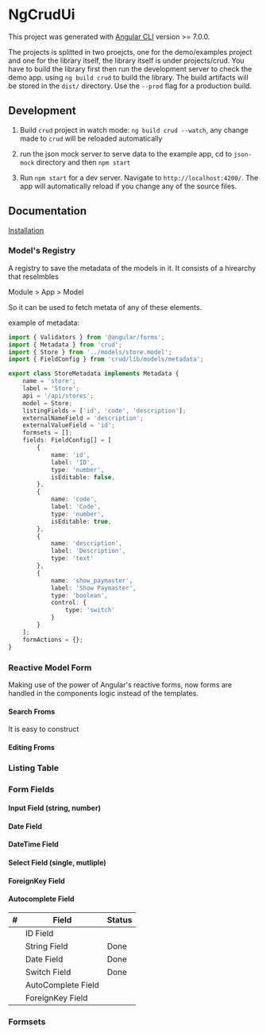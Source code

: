 # NgCrudUi

This project was generated with [Angular CLI](https://github.com/angular/angular-cli) version >= 7.0.0.

The projects is splitted in two proejcts, one for the demo/examples project and one for the library itself,
the library itself is under projects/crud. You have to build the library first then run the development server
to check the demo app. using `ng build crud` to build the library. The build artifacts will be stored in the `dist/` directory. Use the `--prod` flag for a production build.

## Development

1. Build `crud` project in watch mode: `ng build crud --watch`, any change made to `crud` will be reloaded automatically

2. run the json mock server to serve data to the example app, cd to `json-mock` directory and then `npm start`

3. Run `npm start` for a dev server. Navigate to `http://localhost:4200/`. The app will automatically reload if you change any of the source files.

## Documentation

[Installation](./projects/docs/src/assets/docs/installation.md)

### Model's Registry

A registry to save the metadata of the models in it. It consists of a hirearchy that reselmbles 

Module > App > Model

So it can be used to fetch metata of any of these elements.

example of metadata:

```typescript
import { Validators } from '@angular/forms';
import { Metadata } from 'crud';
import { Store } from '../models/store.model';
import { FieldConfig } from 'crud/lib/models/metadata';

export class StoreMetadata implements Metadata {
    name = 'store';
    label = 'Store';
    api = '/api/stores';
    model = Store;
    listingFields = ['id', 'code', 'description'];
    externalNameField = 'description';
    externalValueField = 'id';
    formsets = [];
    fields: FieldConfig[] = [
        {
            name: 'id',
            label: 'ID',
            type: 'number',
            isEditable: false,
        },
        {
            name: 'code',
            label: 'Code',
            type: 'number',
            isEditable: true,
        },
        {
            name: 'description',
            label: 'Description',
            type: 'text'
        },
        {
            name: 'show_paymaster',
            label: 'Show Paymaster',
            type: 'boolean',
            control: {
                type: 'switch'
            }
        }
    ];
    formActions = {};
}
```

### Reactive Model Form

Making use of the power of Angular's reactive forms, now forms are handled in the components logic
instead of the templates.

#### Search Froms

It is easy to construct 

#### Editing Froms

### Listing Table

### Form Fields

#### Input Field (string, number)
#### Date Field
#### DateTime Field
#### Select Field (single, mutliple)
#### ForeignKey Field
#### Autocomplete Field

| # | Field            | Status  |
| - | ---------------- | ------- |
|   | ID Field      |     |
|   | String Field      | Done    |
|   | Date Field      | Done    |
|   | Switch Field      | Done    |
|   | AutoComplete Field      |     |
|   | ForeignKey Field      |    |

### Formsets